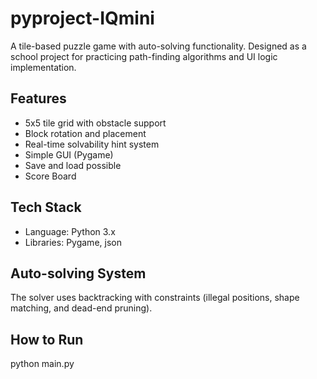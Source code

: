 # pyproject-IQmini
A tile-based puzzle game with auto-solving functionality. Designed as a school project for practicing path-finding algorithms and UI logic implementation.

## Features
- 5x5 tile grid with obstacle support
- Block rotation and placement
- Real-time solvability hint system
- Simple GUI (Pygame)
- Save and load possible
- Score Board

## Tech Stack
- Language: Python 3.x
- Libraries: Pygame, json

## Auto-solving System
The solver uses backtracking with constraints (illegal positions, shape matching, and dead-end pruning).

## How to Run
python main.py
